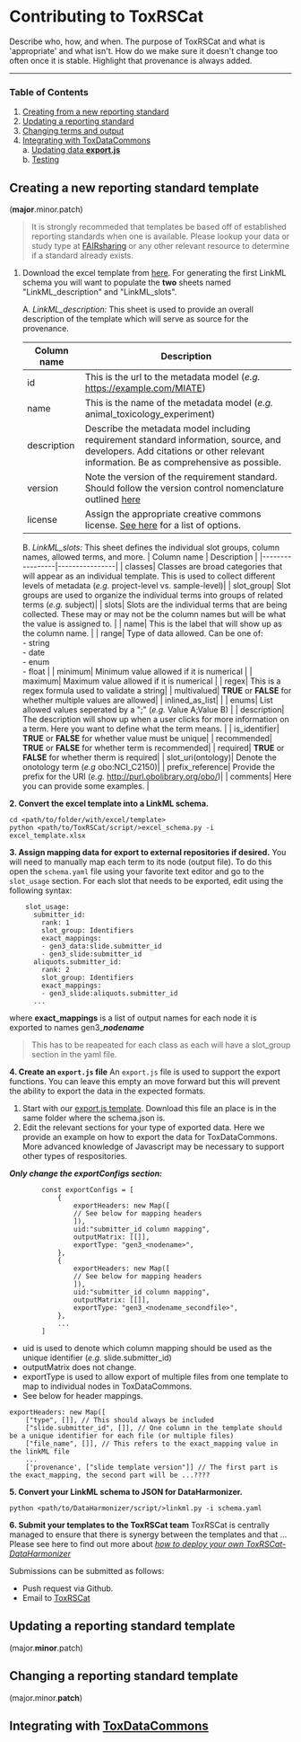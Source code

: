 # Contributing to ToxRSCat
Describe who, how, and when. The purpose of ToxRSCat and what is 'appropriate' and what isn't. How do we make sure it doesn't change too often once it is stable. Highlight that provenance is always added.

---
### Table of Contents
1. [Creating from a new reporting standard](#newRS)<br>
2. [Updating a reporting standard](#updateRS)<br>
3. [Changing terms and output](#changeRS)<br>
4. [Integrating with ToxDataCommons](#TDC)<br>
	a. [Updating data **export.js**](#familiorize)<br>
	b. [Testing](#starting)<br>
	
 <a id="newRS"></a>
## Creating a new reporting standard template 
(**major**.minor.patch)

> It is strongly recommeded that templates be based off of established reporting standards when one is available. Please lookup your data or study type at [FAIRsharing](fairsharing.org) or any other relevant resource to determine if a standard already exists. 


1. Download the excel template from [here](https://github.com/naultran/ToxRSCat/blob/main/script/LinkML_template.xlsx). For generating the first LinkML schema you will want to populate the __two__ sheets named "LinkML_description" and "LinkML_slots".
	
	A. _LinkML_description:_
	This sheet is used to provide an overall description of the template which will serve as source for the provenance. 
	
	| Column name | Description |
	|-----------------|----------------|
	| id |  This is the url to the metadata model (_e.g._ https://example.com/MIATE)|
	| name| This is the name of the metadata model (_e.g._ animal_toxicology_experiment)|
	| description | Describe the metadata model including requirement standard information, source, and developers. Add citations or other relevant information. Be as comprehensive as possible. |
	| version | Note the version of the requirement standard. Should follow the version control nomenclature outlined [here](https://github.com/cidgoh/DataHarmonizer#version-control) |
	| license| Assign the appropriate creative commons license. [See here](https://creativecommons.org/about/cclicenses/) for a list of options. |

	B. _LinkML_slots:_
	 This sheet defines the individual slot groups, column names, allowed terms, and more.
	| Column name | Description |
	|-----------------|----------------|
	| classes| Classes are broad categories that will appear as an individual template. This is used to collect different levels of metadata (_e.g._ project-level vs. sample-level)|
	| slot_group| Slot groups are used to organize the individual terms into groups of related terms (_e.g._ subject)|
	| slots| Slots are the individual terms that are being collected. These may or may not be the column names but will be what the value is assigned to.  |
	| name| This is the label that will show up as the column name. |
	| range| Type of data allowed. Can be one of: <br> - string <br> - date <br> - enum <br> - float |
	| minimum| Minimum value allowed if it is numerical |
	| maximum| Maximum value allowed if it is numerical |
	| regex| This is a regex formula used to validate a string|
	| multivalued| __TRUE__ or __FALSE__ for whether multiple values are allowed|
	| inlined_as_list| |
	| enums| List allowed values seperated by a ";" (_e.g._ Value A;Value B) |
	| description| The description will show up when a user clicks for more information on a term. Here you want to define what the term means. |
	| is_identifier| __TRUE__ or __FALSE__ for whether value must be unique|
	| recommended| __TRUE__ or __FALSE__ for whether term is recommended|
	| required| __TRUE__ or __FALSE__ for whether therm is required|
	| slot_uri(ontology)| Denote the onotology term (_e.g_ obo:NCI_C2150)|
	| prefix_reference| Provide the prefix for the URI (_e.g._ http://purl.obolibrary.org/obo/)|
	| comments| Here you can provide some examples. |
	 
__2. Convert the excel template into a LinkML schema.__
```
cd <path/to/folder/with/excel/template>
python <path/to/ToxRSCat/script/>excel_schema.py -i excel_template.xlsx
```

__3. Assign mapping data for export to external repositories if desired.__
	You will need to manually map each term to its node (output file). To do this open the `schema.yaml` file using your favorite text editor and go to the `slot_usage` section. For each slot that needs to be exported, edit using the following syntax:
```
    slot_usage:
      submitter_id:
        rank: 1
        slot_group: Identifiers
        exact_mappings: 
        - gen3_data:slide.submitter_id
        - gen3_slide:submitter_id
      aliquots.submitter_id:
        rank: 2
        slot_group: Identifiers
        exact_mappings: 
        - gen3_slide:aliquots.submitter_id
      ...
``` 
where __exact_mappings__ is a list of output names for each node it is exported to names gen3_<b><i>nodename</i></b> 

> This has to be reapeated for each class as each will have a slot_group section in the yaml file.

__4. Create an `export.js` file__
An `export.js` file is used to support the export functions. You can leave this empty an move forward but this will prevent the ability to export the data in the expected formats.

1. Start with our [export.js template](google.com). Download this file an place is in the same folder where the schema.json is.
2. Edit the relevant sections for your type of exported data. Here we provide an example on how to export the data for ToxDataCommons. More advanced knowledge of Javascript may be necessary to support other types of respositories.

__<i> Only change the exportConfigs section:</i>__
```
		const exportConfigs = [
			{
				exportHeaders: new Map([
				// See below for mapping headers
				]),
				uid:"submitter_id column mapping",
				outputMatrix: [[]],
				exportType: "gen3_<nodename>",
			},
			{
				exportHeaders: new Map([
				// See below for mapping headers
				]),
				uid:"submitter_id column mapping",
				outputMatrix: [[]],
				exportType: "gen3_<nodename_secondfile>",
			},
			...
		]
```
- uid is used to denote which column mapping should be used as the unique identifier (_e.g._ slide.submitter_id)
- outputMatrix does not change.
- exportType is used to allow export of multiple files from one template to map to individual nodes in ToxDataCommons.
- See below for header mappings.
```
exportHeaders: new Map([
	["type", []], // This should always be included
	["slide.submitter_id", []], // One column in the template should be a unique identifier for each file (or multiple files)
	["file_name", []], // This refers to the exact_mapping value in the linkML file
	...
	['provenance', ["slide template version"]] // The first part is the exact_mapping, the second part will be ...????
```

__5. Convert your LinkML schema to JSON for DataHarmonizer.__
```
python <path/to/DataHarmonizer/script/>linkml.py -i schema.yaml
```

__6. Submit your templates to the ToxRSCat team__
ToxRSCat is centrally managed to ensure that there is synergy between the templates and that ... Please see here to find out more about _[how to deploy your own ToxRSCat-DataHarmonizer](google.com)_

Submissions can be submitted as follows:

- Push request via Github.
- Email to [ToxRSCat](google.com) 


 <a id="updateRS"></a>
## Updating a reporting standard template 
(major.**minor**.patch)

 <a id="changeRS"></a>
## Changing a reporting standard template
(major.minor.**patch**)


 <a id="TDC"></a>
 ## Integrating with [ToxDataCommons](fairtox.com)